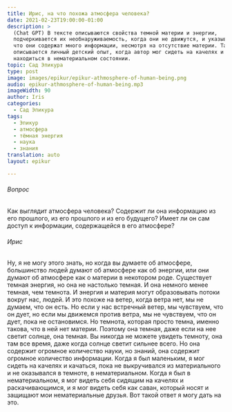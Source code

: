 ```yaml
---
title: Ирис, на что похожа атмосфера человека?
date: 2021-02-23T19:00:00-01:00
description: >
  (Chat GPT) В тексте описываются свойства темной материи и энергии,
  подчеркивается их необнаруживаемость, когда они не движутся, и указывается,
  что они содержат много информации, несмотря на отсутствие материи. Также
  описывается личный детский опыт, когда автор мог сидеть на качелях и
  находиться в нематериальном состоянии.
topic: Сад Эпикура
type: post
image: images/epikur/epikur-athmosphere-of-human-being.png
audio: epikur-athmosphere-of-human-being.mp3
imageWidth: 90
author: Iris
categories:
  - Сад Эпикура
tags:
  - Эпикур
  - атмосфера
  - тёмная энергия
  - наука
  - знания
translation: auto
layout: epikur

---
```


###### Вопрос
Как выглядит атмосфера человека? Содержит ли она информацию из его прошлого, из его прошлого и из его будущего? Имеет ли он сам доступ к информации, содержащейся в его атмосфере?

###### Ирис
Ну, я не могу этого знать, но когда вы думаете об атмосфере, большинство людей думают об атмосфере как об энергии, или они думают об атмосфере как о материи в некотором роде. Существует темная энергия, но она не настолько темная. И она немного менее темная, чем темнота. И энергия и материя могут образовывать потоки вокруг нас, людей. И это похоже на ветер, когда ветра нет, мы не думаем, что он есть. Но если у нас встречный ветер, мы чувствуем, что он дует, но если мы движемся против ветра, мы не чувствуем, что он дует, пока не остановимся. Но темнота, которая просто темна, именно такова, что в ней нет материи. Поэтому она темная, даже если на нее светит солнце, она темная. Вы никогда не можете увидеть темноту, она там все время, даже когда солнце светит сильнее всего. Но она содержит огромное количество науки, но знаний, она содержит огромное количество информации. Когда я был маленьким, я мог сидеть на качелях и качаться, пока не выкручивался из материального и не оказывался в темноте, в нематериальном. Когда я был в нематериальном, я мог видеть себя сидящим на качелях и раскачивающимся, и я мог видеть себя как саван, который носят и защищают мои нематериальные друзья. Вот такой ответ я могу дать на это.